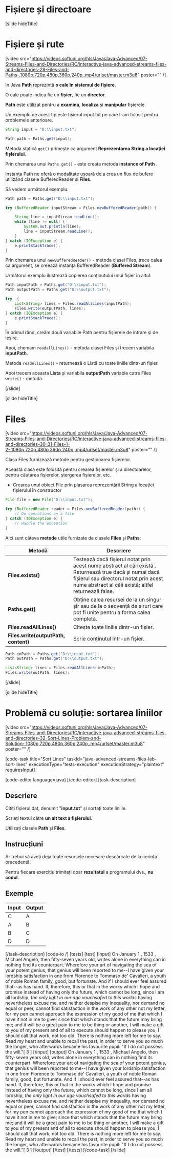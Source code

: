 # Fișiere și directoare

[slide hideTitle]

# Fișiere și rute

[video src="https://videos.softuni.org/hls/Java/Java-Advanced/07-Streams-Files-and-Directories/RO/interactive-java-advanced-streams-files-and-directories-28-Files-and-Paths-,1080p,720p,480p,360p,240p,.mp4/urlset/master.m3u8" poster="" /]

In Java **Path** reprezintă **o cale în sistemul de fișiere**.

O cale poate indica fie un **fișier**, fie un **director**.

**Path** este utilizat pentru a **examina**, **localiza** și **manipular** fișierele.

Un exemplu de acest tip este fișierul input.txt pe care l-am folosit pentru problemele anterioare.

```java
String input = "D:\\input.txt";

Path path = Paths.get(input);
```
Metoda statică `get()` primește ca argument **Reprezentarea String a locației fișierului**.

Prin chemarea unui `Paths.get()` - este creata metoda **instance of Path** .

Instanța Path ne oferă o modalitate ușoară de a crea un flux de bufere utilizând clasele BufferedReader și **Files**.

Să vedem următorul exemplu:


```java
Path path = Paths.get("D:\\input.txt");

try (BufferedReader inputStream = Files.newBufferedReader(path)) {

    String line = inputStream.readLine();
    while (line != null) {
        System.out.println(line);
        line = inputStream.readLine();
    }
} catch (IOException e) {
    e.printStackTrace();
}
```
Prin chemarea unui `newBufferedReader()` - metoda clasei Files, trece calea ca argument, se creează instanța BufferedReader (**Buffered Stream**).

Următorul exemplu ilustrează copierea conținutului unui fișier în altul:

```java
Path inputPath = Paths.get("D:\\input.txt");
Path outputPath = Paths.get("D:\\output.txt");

try  {
    List<String> lines = Files.readAllLines(inputPath);
    Files.write(outputPath, lines);
} catch (IOException e) {
    e.printStackTrace();
}
```
În primul rând, creăm două variabile Path pentru fișierele de intrare și de ieșire.

Apoi, chemam `readallLines()` - metoda clasei Files și trecem variabila **inputPath**.

Metoda `readAllLines()` - returnează o Listă cu toate liniile dintr-un fișier.

Apoi trecem aceasta **Lista** și variabila **outputPath** variable catre Files `write()` - metoda.


[/slide]

[slide hideTitle]

# Files

[video src="https://videos.softuni.org/hls/Java/Java-Advanced/07-Streams-Files-and-Directories/RO/interactive-java-advanced-streams-files-and-directories-30-31-Files-1-2-,1080p,720p,480p,360p,240p,.mp4/urlset/master.m3u8" poster="" /]

Clasa Files furnizează metode pentru gestionarea fișierelor.

Această clasă este folosită pentru crearea fișierelor și a directoarelor, pentru căutarea fișierelor, ștergerea fișierelor, etc.

- Crearea unui obiect File prin plasarea reprezentării String a locației fișierului în constructor


```java
File file = new File("D:\\input.txt");

try (BufferedReader reader = Files.newBufferedReader(path)) {
    // Do operations on a file
} catch (IOException e) {
    // Handle the exception
}
```

Aici sunt câteva **metode** utile furnizate de clasele **Files** și **Paths**:

| **Metodă** | **Descriere** |
| --- | --- |
| **Files.exists()**| Testează dacă fișierul notat prin acest nume abstract al căii există . Returnează true dacă și numai dacă  fișierul sau directorul notat prin acest nume abstract al căii există; altfel returnează false. |
| **Paths.get()** | Obține calea resursei de la un singur șir sau de la o secvență de șiruri care pot fi unite pentru a forma calea completă.|
| **Files.readAllLines()** | Citește toate liniile dintr-un fișier. |
| **Files.write(outputPath, content)** | Scrie conținutul într-un fișier. |

```Java
Path inPath = Paths.get("D:\\input.txt");
Path outPath = Paths.get("D:\\output.txt");

List<String> lines = Files.readAllLines(inPath);
Files.write(outPath, lines);
```
[/slide]

[slide hideTitle]
# Problemă cu soluție: sortarea liniilor

[video src="https://videos.softuni.org/hls/Java/Java-Advanced/07-Streams-Files-and-Directories/RO/interactive-java-advanced-streams-files-and-directories-32-Sort-Lines-Problem-and-Solution-,1080p,720p,480p,360p,240p,.mp4/urlset/master.m3u8" poster="" /]

[code-task title="Sort Lines" taskId="java-advanced-streams-files-lab-sort-lines" executionType="tests-execution" executionStrategy="plaintext" requiresInput]

[code-editor language=java]
[/code-editor]
[task-description]

## Descriere

Citiți fișierul dat, denumit "**input.txt**" și sortați toate liniile. 

Scrieți textul către **un alt text a fișierului**.

Utilizați clasele **Path** și **Files**.

## Instrucțiuni

Ar trebui să aveți deja toate resursele necesare descărcate de la cerința precedentă.

Pentru fiecare exercițiu trimiteți doar **rezultatul** a programului dvs., **nu codul**.


## Exemple
| **Input** | **Output** |
| --- | --- |
| C | A |
| A | B |
| B | C |
| D | D |

[/task-description]
[code-io /]
[tests]
[test]
[input]
On January 1 , 1533 , Michael Angelo, then fifty-seven years old, writes
alone in everything can in nothing find its counterpart. Wherefore your
art of navigating the sea of your potent genius, that genius will
been reported to me--I have given your lordship satisfaction in one
from Florence to Tommaso de' Cavalieri, a youth of noble Roman family,
good, but fortunate. And if I should ever feel assured that--as has
hand. If, therefore, this or that in the works which I hope and promise
instead of having only the future, which cannot be long, since I am all
lordship, _the only light in our age vouchsafed to this worlds_ having
nevertheless excuse me, and neither despise my inequality, nor demand
no equal or peer, cannot find satisfaction in the work of any other
not my letter, for my pen cannot approach the expression of my good
of me that which I have it not in me to give; since that which stands
that the future may bring me; and it will be a great pain to me to be
thing or another, I will make a gift to you of my present and of all
to execute should happen to please you, I should call that work, not
too old. There is nothing more left for me to say. Read my heart and
unable to recall the past, in order to serve you so much the longer,
who afterwards became his favourite pupil: "If I do not possess the
will."[ 3 ]
[/input]
[output]
On January 1 , 1533 , Michael Angelo, then fifty-seven years old, writes
alone in everything can in nothing find its counterpart. Wherefore your
art of navigating the sea of your potent genius, that genius will
been reported to me--I have given your lordship satisfaction in one
from Florence to Tommaso de' Cavalieri, a youth of noble Roman family,
good, but fortunate. And if I should ever feel assured that--as has
hand. If, therefore, this or that in the works which I hope and promise
instead of having only the future, which cannot be long, since I am all
lordship, _the only light in our age vouchsafed to this worlds_ having
nevertheless excuse me, and neither despise my inequality, nor demand
no equal or peer, cannot find satisfaction in the work of any other
not my letter, for my pen cannot approach the expression of my good
of me that which I have it not in me to give; since that which stands
that the future may bring me; and it will be a great pain to me to be
thing or another, I will make a gift to you of my present and of all
to execute should happen to please you, I should call that work, not
too old. There is nothing more left for me to say. Read my heart and
unable to recall the past, in order to serve you so much the longer,
who afterwards became his favourite pupil: "If I do not possess the
will."[ 3 ]
[/output]
[/test]
[/tests]
[/code-task]
[/slide]
